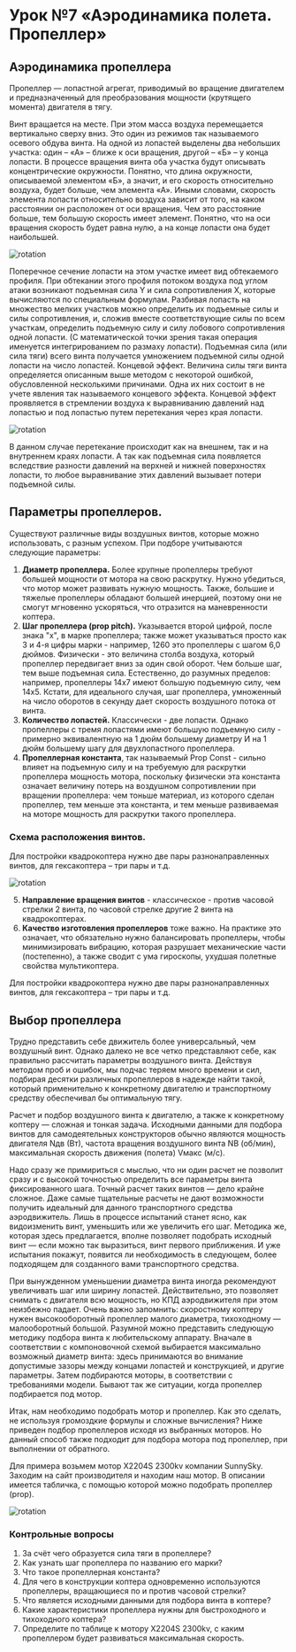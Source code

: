 Урок №7 «Аэродинамика полета. Пропеллер»
========================================

Аэродинамика пропеллера
-----------------------

 Пропеллер — лопастной агрегат, приводимый во вращение двигателем и предназначенный для преобразования мощности (крутящего момента) двигателя в тягу. 
 
Винт вращается на месте. При этом масса воздуха перемещается вертикально сверху вниз. Это один из режимов так называемого осевого обдува винта. На одной из лопастей выделены два небольших участка: один – «А» – ближе к оси вращения, другой – «Б» – у конца лопасти. В процессе вращения винта оба участка будут описывать концентрические окружности. Понятно, что длина окружности, описываемой элементом «Б», а значит, и его скорость относительно воздуха, будет больше, чем элемента «А». Иными словами, скорость элемента лопасти относительно воздуха зависит от того, на каком расстоянии он расположен от оси вращения. Чем это расстояние больше, тем большую скорость имеет элемент. Понятно, что на оси вращения скорость будет равна нулю, а на конце лопасти она будет наибольшей.
 
![rotation](assets/7_1.png)
 
Поперечное сечение лопасти на этом участке имеет вид обтекаемого профиля. При обтекании этого профиля потоком воздуха под углом атаки возникают подъемная сила Y и сила сопротивления X, которые вычисляются по специальным формулам. Разбивая лопасть на множество мелких участков можно определить их подъемные силы и силы сопротивления, и, сложив вместе соответствующие силы по всем участкам, определить подъемную силу и силу лобового сопротивления одной лопасти. (С математической точки зрения такая операция именуется интегрированием по размаху лопасти). Подъемная сила (или сила тяги) всего винта получается умножением подъемной силы одной лопасти на число лопастей. 
Концевой эффект. Величина силы тяги винта определяется описанным выше методом с некоторой ошибкой, обусловленной несколькими причинами. Одна их них состоит в не учете явления так называемого концевого эффекта. Концевой эффект проявляется в стремлении воздуха к выравниванию давлений над лопастью и под лопастью путем перетекания через края лопасти.

![rotation](assets/7_2.png)
 
В данном случае перетекание происходит как на внешнем, так и на внутреннем краях лопасти. А так как подъемная сила появляется вследствие разности давлений на верхней и нижней поверхностях лопасти, то любое выравнивание этих давлений вызывает потери подъемной силы.

Параметры пропеллеров.
----------------------

Существуют различные виды воздушных винтов, которые можно использовать, с разным успехом.
При подборе учитываются следующие параметры:

1. **Диаметр пропеллера.** Более крупные пропеллеры требуют большей мощности от мотора на свою раскрутку. Нужно убедиться, что мотор может развивать нужную мощность. Также, большие и тяжелые пропеллеры обладают большей инерцией, поэтому они не смогут мгновенно ускоряться, что отразится на маневренности коптера. 
2. **Шаг пропеллера (prop pitch).** Указывается второй цифрой, после знака "х", в марке пропеллера; также может указываться просто как 3 и 4-я цифры марки - например, 1260 это пропеллеры с шагом 6,0 дюймов. Физически - это величина столба воздуха, который пропеллер передвигает вниз за один свой оборот. Чем больше шаг, тем выше подъемная сила. Естественно, до разумных пределов: например, пропеллеры 14х7 имеют большую подъемную силу, чем 14х5. Кстати, для идеального случая, шаг пропеллера, умноженный на число оборотов в секунду дает скорость воздушного потока от винта. 
3. **Количество лопастей.** Классически - две лопасти. Однако пропеллеры с тремя лопастями имеют большую подъемную силу - примерно эквивалентную на 1 дюйм большему диаметру И на 1 дюйм большему шагу для двухлопастного пропеллера. 
4. **Пропеллерная константа**, так называемый Prop Const - сильно влияет на подъемную силу и на требуемую для раскрутки пропеллера мощность мотора, поскольку физически эта константа означает величину потерь на воздушном сопротивлении при вращении пропеллера: чем тоньше материал, из которого сделан пропеллер, тем меньше эта константа, и тем меньше развиваемая на моторе мощность для раскрутки такого пропеллера.

### Схема расположения винтов. 

Для постройки квадрокоптера нужно две пары разнонаправленных винтов, для гексакоптера – три пары и т.д.

![rotation](assets/7_3.png)

5. **Направление вращения винтов** - классическое - против часовой стрелки 2 винта, по часовой стрелке другие 2 винта на квадрокоптерах.
6. **Качество изготовления пропеллеров** тоже важно. На практике это означает, что обязательно нужно балансировать пропеллеры, чтобы минимизировать вибрацию, которая разрушает механические части (постепенно), а также сводит с ума гироскопы, ухудшая полетные свойства мультикоптера.

Для постройки квадрокоптера нужно две пары разнонаправленных винтов, для гексакоптера – три пары и т.д.

Выбор пропеллера
----------------

Трудно представить себе движитель более универсальный, чем воздушный винт. 
Однако далеко не все четко представляют себе, как правильно рассчитать параметры воздушного винта. Действуя методом проб и ошибок, мы подчас теряем много времени и сил, подбирая десятки различных пропеллеров в надежде найти такой, который применительно к конкретному двигателю и транспортному средству обеспечивал бы оптимальную тягу. 

Расчет и подбор воздушного винта к двигателю, а также к конкретному коптеру — сложная и тонкая задача.
Исходными данными для подбора винтов для самодеятельных конструкторов обычно являются мощность двигателя Nдв (Вт), частота вращения воздушного винта NВ (об/мин), максимальная скорость движения (полета) Vмакс (м/с).

Надо сразу же примириться с мыслью, что ни один расчет не позволит сразу и с высокой точностью определить все параметры винта фиксированного шага. Точный расчет таких винтов — дело крайне сложное. Даже самые тщательные расчеты не дают возможности получить идеальный для данного транспортного средства аэродвижитель. Лишь в процессе испытаний станет ясно, как видоизменить винт, уменьшить или же увеличить его шаг. Методика же, которая здесь предлагается, вполне позволяет подобрать исходный винт — если можно так выразиться, винт первого приближения. И уже испытания покажут, появится ли необходимость в следующем, более подходящем для созданного вами транспортного средства.

При вынужденном уменьшении диаметра винта иногда рекомендуют увеличивать шаг или ширину лопастей. Действительно, это позволяет снимать с двигателя всю мощность, но КПД аэродвижителя при этом неизбежно падает.
Очень важно запомнить: скоростному коптеру нужен высокооборотный пропеллер малого диаметра, тихоходному — малооборотный большой.
Разумной можно представить следующую методику подбора винта к любительскому аппарату. Вначале в соответствии с компоновочной схемой выбирается максимально возможный диаметр винта: здесь принимаются во внимание допустимые зазоры между концами лопастей и конструкцией, и другие параметры. Затем подбираются моторы, в соответствии с требованиями модели. Бывают так же ситуации, когда пропеллер подбирается под мотор. 

Итак, нам необходимо подобрать мотор и пропеллер. Как это сделать, не используя громоздкие формулы и сложные вычисления? Ниже приведен подбор пропеллеров исходя из выбранных моторов. Но данный способ также подходит для подбора мотора под пропеллер, при выполнении от обратного.

Для примера возьмем мотор X2204S 2300kv компании SunnySky. Заходим на сайт производителя и находим наш мотор. В описании имеется табличка, с помощью которой можно подобрать пропеллер (prop).

![rotation](assets/7_4.png)

### Контрольные вопросы

1.	За счёт чего образуется сила тяги в пропеллере?
2.	Как узнать шаг пропеллера по названию его марки?
3.	Что такое пропеллерная константа?
4.	Для чего в конструкции коптера одновременно используются пропеллеры, вращающиеся по и против часовой стрелки? 
5.	Что является исходными данными для подбора винта в коптере?
6.	Какие характеристики пропеллера нужны для быстроходного и тихоходного коптера?
7.	Определите по таблице к мотору X2204S 2300kv, с каким пропеллером будет развиваться максимальная скорость.
 
